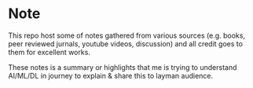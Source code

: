 # Note

This repo host some of notes gathered from various sources (e.g. books, peer reviewed jurnals, youtube videos, discussion) and all credit goes to them for excellent works.

These notes is a summary or highlights that me is trying to understand AI/ML/DL in journey to explain & share this to layman audience.
